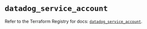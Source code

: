 # `datadog_service_account`

Refer to the Terraform Registry for docs: [`datadog_service_account`](https://registry.terraform.io/providers/datadog/datadog/3.72.0/docs/resources/service_account).
